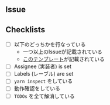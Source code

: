 ## Issue

## Checklists
- [ ] 以下のどっちかを行なっている
  - 一つ以上のIssueが記載されている
  - [このテンプレート](https://github.com/ajktown/.github/blob/main/issue_template.md)が記載されている
- [ ] Assignee (実装者) is set
- [ ] Labels (レーブル) are set
- [ ] `yarn inspect` をしている
- [ ] 動作確認をしている
- [ ] `TODOs` を全て解消している
